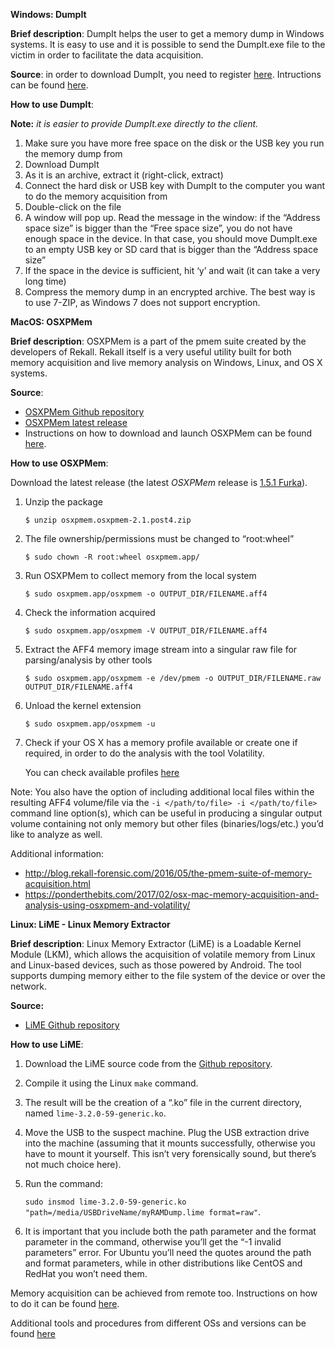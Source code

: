 
**Windows: DumpIt**

**Brief description**: DumpIt helps the user to get a memory dump in Windows systems. It is easy to use and it is possible to send the DumpIt.exe file to the victim in order to facilitate the data acquisition.

**Source**: in order to download DumpIt, you need to register [here](https://my.comae.io/tools).
Intructions can be found [here](https://www.circl.lu/pub/tr-22/#memory-acquisition).

**How to use DumpIt**:

**Note:** *it is easier to provide DumpIt.exe directly to the client.*

1. Make sure you have more free space on the disk or the USB key you run the memory dump from
2. Download DumpIt
3. As it is an archive, extract it (right-click, extract)
4. Connect the hard disk or USB key with DumpIt to the computer you want to do the memory acquisition from
5. Double-click on the file
6. A window will pop up. Read the message in the window: if the “Address space size” is bigger than the “Free space size”, you do not have enough space in the device. In that case, you should move DumpIt.exe to an empty USB key or SD card that is bigger than the “Address space size”
7. If the space in the device is sufficient, hit ‘y’ and wait (it can take a very long time)
8. Compress the memory dump in an encrypted archive. The best way is to use 7-ZIP, as Windows 7 does not support encryption.


**MacOS: OSXPMem**

**Brief description**: OSXPMem is a part of the pmem suite created by the developers of Rekall. Rekall itself is a very useful utility built for both memory acquisition and live memory analysis on Windows, Linux, and OS X systems.

**Source**:

- [OSXPMem Github repository](https://github.com/wrmsr/pmem/tree/master/OSXPMem)
- [OSXPMem latest release](https://github.com/google/rekall/releases/download/v1.5.1/osxpmem-2.1.post4.zip)
- Instructions on how to download and launch OSXPMem can be found [here](http://cyberforensicator.com/2016/12/06/mac-memory-imaging-with-osxpmem/).

**How to use OSXPMem**:

Download the latest release (the latest *OSXPMem* release is [1.5.1 Furka](https://github.com/google/rekall/releases/tag/v1.5.1)).

1. Unzip the package

    `$ unzip osxpmem.osxpmem-2.1.post4.zip`

2. The file ownership/permissions must be changed to “root:wheel”

    `$ sudo chown -R root:wheel osxpmem.app/`

3. Run OSXPMem to collect memory from the local system

    `$ sudo osxpmem.app/osxpmem -o OUTPUT_DIR/FILENAME.aff4`

4. Check the information acquired

     `$ sudo osxpmem.app/osxpmem -V OUTPUT_DIR/FILENAME.aff4`

5.  Extract the AFF4 memory image stream into a singular raw file for parsing/analysis by other tools

      `$ sudo osxpmem.app/osxpmem -e /dev/pmem -o OUTPUT_DIR/FILENAME.raw OUTPUT_DIR/FILENAME.aff4`

6. Unload the kernel extension

    `$ sudo osxpmem.app/osxpmem -u`

7. Check if your OS X has a memory profile available or create one if required, in order to do the analysis with the tool Volatility.

     You can check available profiles [here](https://github.com/volatilityfoundation/profiles/tree/master/Mac)

Note: You also have the option of including additional local files within the resulting AFF4 volume/file via the `-i </path/to/file> -i </path/to/file>` command line option(s), which can be useful in producing a singular output volume containing not only memory but other files (binaries/logs/etc.) you’d like to analyze as well.

Additional information:

- http://blog.rekall-forensic.com/2016/05/the-pmem-suite-of-memory-acquisition.html
- https://ponderthebits.com/2017/02/osx-mac-memory-acquisition-and-analysis-using-osxpmem-and-volatility/


**Linux: LiME - Linux Memory Extractor**

**Brief description**: Linux Memory Extractor (LiME) is a Loadable Kernel Module (LKM), which allows the acquisition of volatile memory from Linux and Linux-based devices, such as those powered by Android. The tool supports dumping memory either to the file system of the device or over the network.

**Source:**

- [LiME Github repository](https://github.com/504ensicsLabs/LiME)

**How to use LiME**:

1. Download the LiME source code from the [Github repository](https://github.com/504ensicslabs/lime).
2. Compile it using the Linux `make` command.
3. The result will be the creation of a “.ko” file in the current directory, named `lime-3.2.0-59-generic.ko`.
4. Move the USB to the suspect machine. Plug the USB extraction drive into the machine (assuming that it mounts successfully, otherwise you have to mount it yourself. This isn’t very forensically sound, but there’s not much choice here).
5. Run the command:

    `sudo insmod lime-3.2.0-59-generic.ko "path=/media/USBDriveName/myRAMDump.lime format=raw"`.

6. It is important that you include both the path parameter and the format parameter in the command, otherwise you’ll get the “-1 invalid parameters” error. For Ubuntu you’ll need the quotes around the path and format parameters, while in other distributions like CentOS and RedHat you won’t need them.

Memory acquisition can be achieved from remote too. Instructions on how to do it can be found [here](https://github.com/504ensicslabs/lime#examples).

Additional tools and procedures from different OSs and versions can be found [here](http://www.forensicswiki.org/wiki/Tools:Memory_Imaging)
